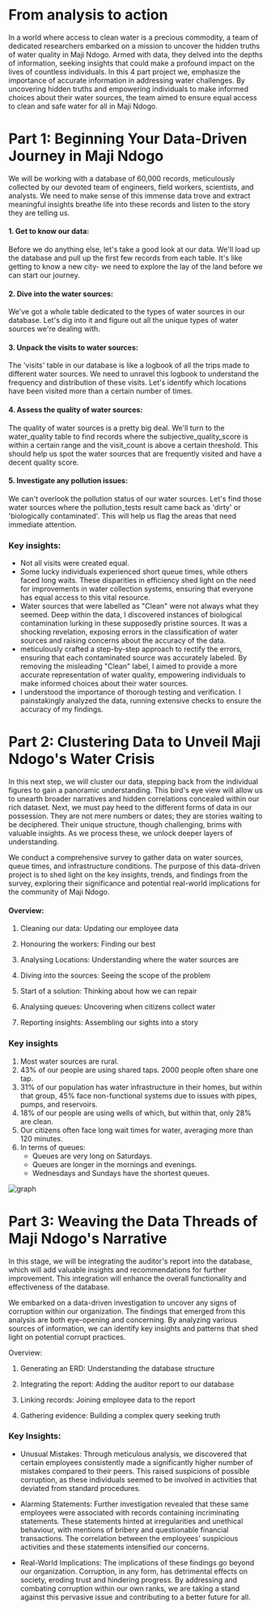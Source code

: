 # From analysis to action

In a world where access to clean water is a precious commodity, a team of dedicated researchers embarked on a mission to uncover the hidden truths of water quality in Maji Ndogo. Armed with data, they delved into the depths of information, seeking insights that could make a profound impact on the lives of countless individuals. In this 4 part project we, emphasize the importance of accurate information in addressing water challenges. By uncovering hidden truths and empowering individuals to make informed choices about their water sources, the team aimed to ensure equal access to clean and safe water for all in Maji Ndogo.

# Part 1: Beginning Your Data-Driven Journey in Maji Ndogo
We will be working with a database of 60,000 records, meticulously collected by our devoted team of engineers, field workers, scientists, and analysts.
We need to make sense of this immense data trove and extract meaningful insights breathe life into these records and listen to the story they are telling us.

#### 1. Get to know our data:
Before we do anything else, let's take a good look at our data. We'll load up the database and pull up the first few records from each table. It's like getting to know a new city- we need to explore the lay of the land before we can start our journey.

#### 2. Dive into the water sources: 
We've got a whole table dedicated to the types of water sources in our database. Let's dig into it and figure out all the unique types of water sources we're dealing with.

#### 3. Unpack the visits to water sources: 
The 'visits' table in our database is like a logbook of all the trips made to different water sources. We need to unravel this logbook to understand the frequency and distribution of these visits. Let's identify which locations have been visited more than a certain number of times.

#### 4. Assess the quality of water sources: 
The quality of water sources is a pretty big deal. We'll turn to the water_quality table to find records where the subjective_quality_score is within a certain range and the visit_count is above a certain threshold. This should help us spot the water sources that are frequently visited and have a decent quality score.

#### 5. Investigate any pollution issues: 
We can't overlook the pollution status of our water sources. Let's find those water sources where the pollution_tests result came back as 'dirty' or 'biologically contaminated'. This will help us flag the areas that need immediate attention.

### Key insights:
- Not all visits were created equal.
- Some lucky individuals experienced short queue times, while others faced long waits. These disparities in efficiency shed light on the need for improvements in water collection systems, ensuring that everyone has equal access to this vital resource.
- Water sources that were labelled as "Clean" were not always what they seemed. Deep within the data, I discovered instances of biological contamination lurking in these supposedly pristine sources. It was a shocking revelation, exposing errors in the classification of water sources and raising concerns about the accuracy of the data.
- meticulously crafted a step-by-step approach to rectify the errors, ensuring that each contaminated source was accurately labeled. By removing the misleading "Clean" label, I aimed to provide a more accurate representation of water quality, empowering individuals to make informed choices about their water sources.
- I understood the importance of thorough testing and verification. I painstakingly analyzed the data, running extensive checks to ensure the accuracy of my findings.

# Part 2: Clustering Data to Unveil Maji Ndogo's Water Crisis

In this next step, we will cluster our data, stepping back from the individual figures to gain a panoramic understanding. This bird's eye view will allow us to unearth broader narratives and hidden correlations concealed within our rich dataset. Next, we must pay heed to the different forms of data in our possession. They are not mere numbers or dates; they are stories waiting to be deciphered. Their unique structure, though challenging, brims with valuable insights. As we process these, we unlock deeper layers of understanding.

We conduct a comprehensive survey to gather data on water sources, queue times, and infrastructure conditions. The purpose of this data-driven project is to shed light on the key insights, trends, and findings from the survey, exploring their significance and potential real-world implications for the community of Maji Ndogo.

#### Overview:
1. Cleaning our data:
Updating our employee data

2. Honouring the workers:
Finding our best

3. Analysing Locations:
Understanding where the water sources are

4. Diving into the sources:
Seeing the scope of the problem

5. Start of a solution:
Thinking about how we can repair

6. Analysing queues:
Uncovering when citizens collect water

7. Reporting insights:
Assembling our sights into a story

### Key insights
1. Most water sources are rural.
2. 43% of our people are using shared taps. 2000 people often share one tap.
3. 31% of our population has water infrastructure in their homes, but within that group, 45% face non-functional systems due to issues with pipes,
pumps, and reservoirs.
4. 18% of our people are using wells of which, but within that, only 28% are clean.
5. Our citizens often face long wait times for water, averaging more than 120 minutes.
6. In terms of queues:
   - Queues are very long on Saturdays.
   - Queues are longer in the mornings and evenings.
   - Wednesdays and Sundays have the shortest queues.

![graph](https://github.com/NelisiweBezana/SQL/assets/140618126/48375587-2c30-4b88-94fd-144e5f9bb3fe)


# Part 3: Weaving the Data Threads of Maji Ndogo's Narrative
In this stage, we will be integrating the auditor's report into the database, which will add valuable insights and recommendations for further improvement. This integration will enhance the overall functionality and effectiveness of the database.

We embarked on a data-driven investigation to uncover any signs of corruption within our organization. The findings that emerged from this analysis are both eye-opening and concerning. By analyzing various sources of information, we can identify key insights and patterns that shed light on potential corrupt practices.

Overview:
1. Generating an ERD:
Understanding the database structure

2. Integrating the report:
Adding the auditor report to our database

3. Linking records:
Joining employee data to the report

4. Gathering evidence:
Building a complex query seeking truth

### Key Insights:
- Unusual Mistakes: Through meticulous analysis, we discovered that certain employees consistently made a significantly higher number of mistakes compared to their peers. This raised suspicions of possible corruption, as these individuals seemed to be involved in activities that deviated from standard procedures.

- Alarming Statements: Further investigation revealed that these same employees were associated with records containing incriminating statements. These statements hinted at irregularities and unethical behaviour, with mentions of bribery and questionable financial transactions. The correlation between the employees' suspicious activities and these statements intensified our concerns.

- Real-World Implications: The implications of these findings go beyond our organization. Corruption, in any form, has detrimental effects on society, eroding trust and hindering progress. By addressing and combating corruption within our own ranks, we are taking a stand against this pervasive issue and contributing to a better future for all.

